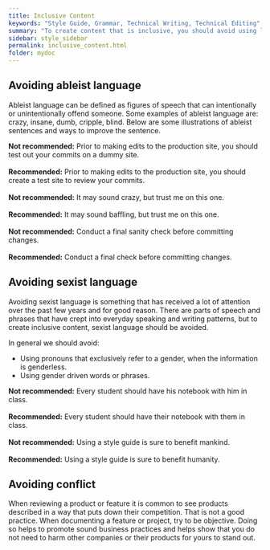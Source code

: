 ```yaml
---
title: Inclusive Content
keywords: "Style Guide, Grammar, Technical Writing, Technical Editing"
summary: "To create content that is inclusive, you should avoid using language that can be perceived negative by others. One of the most common ways this happens is when ableist or sexist language is used. This page provides some information on how to improve your writing by creating content that's inclusive. "
sidebar: style_sidebar
permalink: inclusive_content.html
folder: mydoc
---
```


## Avoiding ableist language

Ableist language can be defined as figures of speech that can intentionally or unintentionally offend someone. Some examples of ableist language are: crazy, insane, dumb, cripple, blind. Below are some illustrations of ableist sentences and ways to improve the sentence.


<i class="fa fa-thumbs-down fa-lg" style="color: red;"></i> **Not recommended:** Prior to making edits to the production site, you should test out your commits on a dummy site.<br><br>
<i class="fa fa-thumbs-up fa-lg" style="color: green;"></i> **Recommended:** Prior to making edits to the production site, you should create a test site to review your commits.<br><br>
<i class="fa fa-thumbs-down fa-lg" style="color: red;"></i> **Not recommended:** It may sound crazy, but trust me on this one.<br><br>
<i class="fa fa-thumbs-up fa-lg" style="color: green;"></i> **Recommended:** It may sound baffling, but trust me on this one.<br><br>
<i class="fa fa-thumbs-down fa-lg" style="color: red;"></i> **Not recommended:** Conduct a final sanity check before committing changes.<br><br>
<i class="fa fa-thumbs-up fa-lg" style="color: green;"></i> **Recommended:** Conduct a final check before committing changes.

## Avoiding sexist language

Avoiding sexist language is something that has received a lot of attention over the past few years and for good reason. There are parts of speech and phrases that have crept into everyday speaking and writing patterns, but to create inclusive content, sexist language should be avoided.

In general we should avoid:

* Using pronouns that exclusively refer to a gender, when the information is genderless.
* Using gender driven words or phrases.

<i class="fa fa-thumbs-down fa-lg" style="color: red;"></i> **Not recommended:** Every student should have his notebook with him in class.<br><br>
<i class="fa fa-thumbs-up fa-lg" style="color: green;"></i> **Recommended:** Every student should have their notebook with them in class.
<br><br>
<i class="fa fa-thumbs-down fa-lg" style="color: red;"></i> **Not recommended:** Using a style guide is sure to benefit mankind.<br><br>
<i class="fa fa-thumbs-up fa-lg" style="color: green;"></i>**Recommended:** Using a style guide is sure to benefit humanity.

## Avoiding conflict

When reviewing a product or feature it is common to see products described in a way that puts down their competition. That is not a good practice. When documenting a feature or project, try to be objective. Doing so helps to promote sound business practices and helps show that you do not need to harm other companies or their products for yours to stand out.


